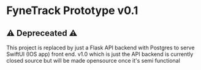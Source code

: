 # FyneTrack Prototype v0.1

## ⚠️ Depreceated ⚠️
This project is replaced by just a Flask API backend with Postgres to serve SwiftUI (IOS app) front end.
v1.0 which is just the API backend is currently closed source but will be made opensource once it's semi functional
